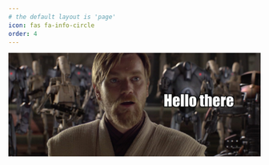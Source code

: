 ```yaml
---
# the default layout is 'page'
icon: fas fa-info-circle
order: 4
---
```


![Hello There](/assets/images/hello_there.jpg)
